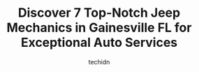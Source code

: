 ---
layout: ampstory
image: https://images.unsplash.com/photo-1626302592077-206bbcf450ae?ixlib=rb-4.0.3&ixid=MnwxMjA3fDB8MHxwaG90by1wYWdlfHx8fGVufDB8fHx8&auto=format&fit=crop&w=640&h=853&q=80
author: techidn
featured: false
description: Looking for reliable and skilled Jeep Mechanic in Gainesville FL, USA? Your search ends here with the 7 best Jeep Mechanic in town. With their expertise and commitment to delivering exceptio
title: Discover 7 Top-Notch Jeep Mechanics in Gainesville FL for Exceptional Auto Services
cover:
   title: Discover 7 Top-Notch Jeep Mechanics in Gainesville FL for Exceptional Auto Services
   subtitle: Rickpate
   background: https://images.unsplash.com/photo-1626302592077-206bbcf450ae?ixlib=rb-4.0.3&ixid=MnwxMjA3fDB8MHxwaG90by1wYWdlfHx8fGVufDB8fHx8&auto=format&fit=crop&w=640&h=853&q=80

pages: 
 - layout: thirds
   top: <h1>#1 City Auto Repair</h1>
   bottom: "<p>This was the best service Ive ever had for auto repair. Gibson at the front desk was wonderful and friendly. Repair was done quickly and they fixed my problem perfectly.</p>"
   background: https://www.knot35.com/toplist/wp-content/uploads/2023/06/best-jeep-mechanic-1-in-gainesville-fl-1685834837.jpeg
   backgroundblur: true
 - layout: thirds
   top: <h1>#2 All-Star Automotive of Gainesville</h1>
   bottom: "<p>706 NW 13th St, Gainesville, FL 32601, United States</p>"
   background: https://www.knot35.com/toplist/wp-content/uploads/2023/06/best-jeep-mechanic-2-in-gainesville-fl-1685834837.jpeg
   cta:
      link: https://www.knot35.com/toplist/discover-7-top-notch-jeep-mechanics-in-gainesville-fl-for-exceptional-auto-services/
      text: Discover 7 Top-Notch Jeep Mechanics in Gainesville FL for Exceptional Auto Services
 - layout: thirds
   top: <h1>#3 Performance Transmission & A/C Auto Repair</h1>
   bottom: "<p>4324 SW 35th Terrace, Gainesville, FL 32608, United States</p>"
   background: https://www.knot35.com/toplist/wp-content/uploads/2023/06/best-jeep-mechanic-3-in-gainesville-fl-1685834837.jpeg
   cta:
      link: https://www.knot35.com/toplist/discover-7-top-notch-jeep-mechanics-in-gainesville-fl-for-exceptional-auto-services/
      text: Discover 7 Top-Notch Jeep Mechanics in Gainesville FL for Exceptional Auto Services
 - layout: thirds
   top: <h1>#4 Perfection Auto Repair</h1>
   bottom: "<p>4141 NW 6th St, Gainesville, FL 32609, United States</p>"
   background: https://images.unsplash.com/photo-1527066579998-dbbae57f45ce?ixlib=rb-4.0.3&ixid=MnwxMjA3fDB8MHxwaG90by1wYWdlfHx8fGVufDB8fHx8&auto=format&fit=crop&w=640&h=853&q=80
   cta:
      link: https://www.knot35.com/toplist/discover-7-top-notch-jeep-mechanics-in-gainesville-fl-for-exceptional-auto-services/
      text: Discover 7 Top-Notch Jeep Mechanics in Gainesville FL for Exceptional Auto Services
 - layout: thirds
   top: <h1>#5 Dave Mays Automotive</h1>
   bottom: "<p>2905 NE 19th Dr, Gainesville, FL 32609, United States</p>"
   background: https://images.unsplash.com/photo-1484589065579-248aad0d8b13?ixlib=rb-4.0.3&ixid=MnwxMjA3fDB8MHxwaG90by1wYWdlfHx8fGVufDB8fHx8&auto=format&fit=crop&w=640&h=853&q=80
   cta:
      link: https://www.knot35.com/toplist/discover-7-top-notch-jeep-mechanics-in-gainesville-fl-for-exceptional-auto-services/
      text: Discover 7 Top-Notch Jeep Mechanics in Gainesville FL for Exceptional Auto Services
 - layout: thirds
   top: <h1>#6 JCs Auto Services</h1>
   bottom: "<p>1230 S Main St, Gainesville, FL 32601, United States</p>"
   background: https://images.unsplash.com/photo-1632260260864-caf7fde5ec36?ixlib=rb-4.0.3&ixid=MnwxMjA3fDB8MHxwaG90by1wYWdlfHx8fGVufDB8fHx8&auto=format&fit=crop&w=640&h=853&q=80
   cta:
      link: https://www.knot35.com/toplist/discover-7-top-notch-jeep-mechanics-in-gainesville-fl-for-exceptional-auto-services/
      text: Discover 7 Top-Notch Jeep Mechanics in Gainesville FL for Exceptional Auto Services
 - layout: thirds
   top: <h1>#7 Dan Kays Auto Repair</h1>
   bottom: "<p>1124 SE 4th St, Gainesville, FL 32601, United States</p>"
   background: https://images.unsplash.com/photo-1595364397663-fca4f075d796?ixlib=rb-4.0.3&ixid=MnwxMjA3fDB8MHxwaG90by1wYWdlfHx8fGVufDB8fHx8&auto=format&fit=crop&w=640&h=853&q=80
   cta:
      link: https://www.knot35.com/toplist/discover-7-top-notch-jeep-mechanics-in-gainesville-fl-for-exceptional-auto-services/
      text: Discover 7 Top-Notch Jeep Mechanics in Gainesville FL for Exceptional Auto Services
 - layout: thirds
   middle: Continue reading...
   background: https://images.unsplash.com/photo-1557672172-298e090bd0f1?ixlib=rb-4.0.3&ixid=MnwxMjA3fDB8MHxwaG90by1wYWdlfHx8fGVufDB8fHx8&auto=format&fit=crop&w=640&h=853&q=80
   cta:
      link: https://www.knot35.com/toplist/discover-7-top-notch-jeep-mechanics-in-gainesville-fl-for-exceptional-auto-services/
      text: Discover 7 Top-Notch Jeep Mechanics in Gainesville FL for Exceptional Auto Services
      
---